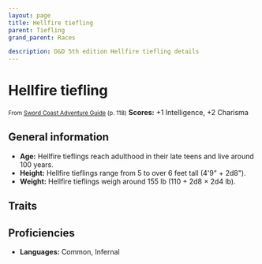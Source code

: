 ```yaml
---
layout: page
title: Hellfire tiefling
parent: Tiefling
grand_parent: Races

description: D&D 5th edition Hellfire tiefling details
---
```


# Hellfire tiefling

<small>From <a target="_blank" href="https://dnd.wizards.com/products/tabletop-games/rpg-products/sc-adventurers-guide">Sword Coast Adventure Guide</a> (p. 118)</small>
**Scores:** +1 Intelligence, +2 Charisma

## General information

- **Age:** Hellfire tieflings reach adulthood in their late teens and live around 100 years.
- **Height:** Hellfire tieflings range from 5 to over 6 feet tall (4'9" + 2d8").
- **Weight:** Hellfire tieflings weigh around 155 lb (110 + 2d8 × 2d4 lb).

## Traits


## Proficiencies

- **Languages:** Common, Infernal